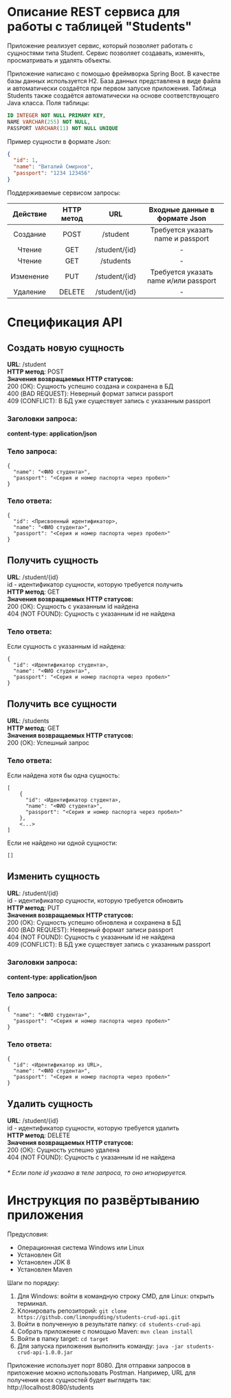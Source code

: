 # Описание REST сервиса для работы с таблицей "Students"

Приложение реализует сервис, который позволяет работать с сущностями типа Student. Сервис позволяет создавать, изменять, просматривать и удалять объекты.

Приложение написано с помощью фреймворка Spring Boot. В качестве базы данных используется H2.
База данных представлена в виде файла и автоматически создаётся при первом запуске приложения.
Таблица Students также создаётся автоматически на основе соответствующего Java класса.
Поля таблицы:
```sql
ID INTEGER NOT NULL PRIMARY KEY,
NAME VARCHAR(255) NOT NULL,
PASSPORT VARCHAR(11) NOT NULL UNIQUE
```



Пример сущности в формате Json:

```json
{
  "id": 1,
  "name": "Виталий Смирнов",
  "passport": "1234 123456"
}
```

Поддерживаемые сервисом запросы:

| Действие  | HTTP метод | URL           | Входные данные в формате Json         |
|:---------:|:----------:|:-------------:|:-------------------------------------:|
| Создание  | POST       | /student      | Требуется указать name и passport     |
| Чтение    | GET        | /student/{id} | -                                     |
| Чтение    | GET        | /students     | -                                     |
| Изменение | PUT        | /student/{id} | Требуется указать name и/или passport |
| Удаление  | DELETE     | /student/{id} | -                                     |


# Спецификация API
## Создать новую сущность
**URL**: /student  
**HTTP метод**: POST  
**Значения возвращаемых HTTP статусов:**  
200 (OK): Сущность успешно создана и сохранена в БД  
400 (BAD REQUEST): Неверный формат записи passport  
409 (CONFLICT): В БД уже существует запись с указанным passport

### Заголовки запроса:
**content-type: application/json**
### Тело запроса:
```metadata json
{
  "name": "<ФИО студента>",
  "passport": "<Серия и номер паспорта через пробел>"
}
```
### Тело ответа:
```metadata json
{
  "id": <Присвоенный идентификатор>,
  "name": "<ФИО студента>",
  "passport": "<Серия и номер паспорта через пробел>"
}
```


## Получить сущность
**URL**: /student/{id}  
id - идентификатор сущности, которую требуется получить  
**HTTP метод**: GET  
**Значения возвращаемых HTTP статусов:**  
200 (OK): Сущность с указанным id найдена  
404 (NOT FOUND): Сущность с указанным id не найдена

### Тело ответа:
Если сущность с указанным id найдена:
```metadata json
{
  "id": <Идентификатор студента>,
  "name": "<ФИО студента>",
  "passport": "<Серия и номер паспорта через пробел>"
}
```


## Получить все сущности
**URL**: /students  
**HTTP метод**: GET  
**Значения возвращаемых HTTP статусов:**  
200 (OK): Успешный запрос

### Тело ответа:
Если найдена хотя бы одна сущность:
```metadata json
[
    {
      "id": <Идентификатор студента>,
      "name": "<ФИО студента>",
      "passport": "<Серия и номер паспорта через пробел>"
    },
    <...>
]
```
Если не найдено ни одной сущности:
```metadata json
[]
```


## Изменить сущность
**URL**: /student/{id}  
id - идентификатор сущности, которую требуется обновить  
**HTTP метод**: PUT  
**Значения возвращаемых HTTP статусов:**  
200 (OK): Сущность успешно обновлена и сохранена в БД  
400 (BAD REQUEST): Неверный формат записи passport  
404 (NOT FOUND): Сущность с указанным id не найдена  
409 (CONFLICT): В БД уже существует запись с указанным passport

### Заголовки запроса:
**content-type: application/json**
### Тело запроса:
```metadata json
{
  "name": "<ФИО студента>",
  "passport": "<Серия и номер паспорта через пробел>"
}
```
### Тело ответа:
```metadata json
{
  "id": <Идентификатор из URL>,
  "name": "<ФИО студента>",
  "passport": "<Серия и номер паспорта через пробел>"
}
```


## Удалить сущность
**URL**: /student/{id}  
id - идентификатор сущности, которую требуется удалить  
**HTTP метод**: DELETE  
**Значения возвращаемых HTTP статусов:**  
200 (OK): Сущность успешно удалена  
404 (NOT FOUND): Сущность с указанным id не найдена

###### * Если поле id указано в _теле запроса_, то оно игнорируется.

# Инструкция по развёртыванию приложения
Предусловия:
* Операционная система Windows или Linux
* Установлен Git
* Установлен JDK 8
* Установлен Maven

Шаги по порядку:
1. Для Windows: войти в командную строку CMD, для Linux: открыть терминал.
2. Клонировать репозиторий: ```git clone https://github.com/limonpudding/students-crud-api.git```
3. Войти в полученную в результате папку: ```cd students-crud-api```
4. Собрать приложение с помощью Maven: ```mvn clean install```
5. Войти в папку target: ```cd target```
6. Для запуска приложения выполнить команду: ```java -jar students-crud-api-1.0.0.jar```  

Приложение использует порт 8080. Для отправки запросов в приложение можно использовать Postman. Например, URL для получения всех сущностей будет выглядеть так: http://localhost:8080/students
